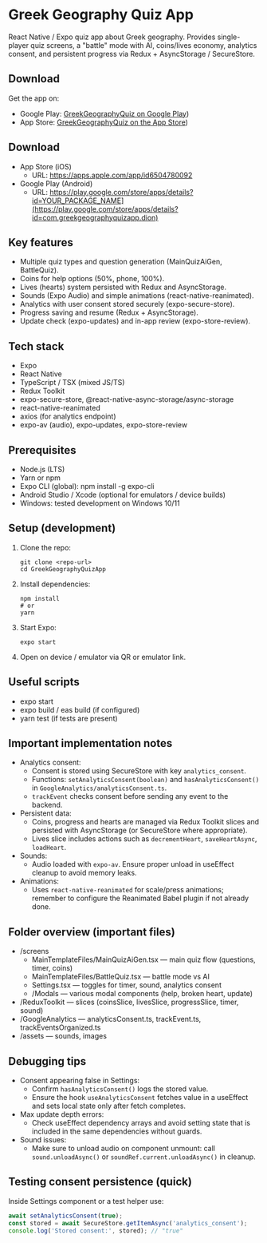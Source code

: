 # Greek Geography Quiz App

React Native / Expo quiz app about Greek geography. Provides single-player quiz screens, a "battle" mode with AI, coins/lives economy, analytics consent, and persistent progress via Redux + AsyncStorage / SecureStore.


## Download

Get the app on:

- Google Play: [GreekGeographyQuiz on Google Play](https://play.google.com/store/apps/details?id=com.greekgeographyquizapp.dion))
- App Store: [GreekGeographyQuiz on the App Store](https://apps.apple.com/app/id6504780092))

## Download

- App Store (iOS)
  - URL: https://apps.apple.com/app/id6504780092
- Google Play (Android)
  - URL: https://play.google.com/store/apps/details?id=YOUR_PACKAGE_NAME](https://play.google.com/store/apps/details?id=com.greekgeographyquizapp.dion)

## Key features
- Multiple quiz types and question generation (MainQuizAiGen, BattleQuiz).
- Coins for help options (50%, phone, 100%).
- Lives (hearts) system persisted with Redux and AsyncStorage.
- Sounds (Expo Audio) and simple animations (react-native-reanimated).
- Analytics with user consent stored securely (expo-secure-store).
- Progress saving and resume (Redux + AsyncStorage).
- Update check (expo-updates) and in-app review (expo-store-review).

## Tech stack
- Expo
- React Native
- TypeScript / TSX (mixed JS/TS)
- Redux Toolkit
- expo-secure-store, @react-native-async-storage/async-storage
- react-native-reanimated
- axios (for analytics endpoint)
- expo-av (audio), expo-updates, expo-store-review

## Prerequisites
- Node.js (LTS)
- Yarn or npm
- Expo CLI (global): npm install -g expo-cli
- Android Studio / Xcode (optional for emulators / device builds)
- Windows: tested development on Windows 10/11

## Setup (development)
1. Clone the repo:
   ```
   git clone <repo-url>
   cd GreekGeographyQuizApp
   ```
2. Install dependencies:
   ```
   npm install
   # or
   yarn
   ```
3. Start Expo:
   ```
   expo start
   ```
4. Open on device / emulator via QR or emulator link.

## Useful scripts
- expo start
- expo build / eas build (if configured)
- yarn test (if tests are present)

## Important implementation notes
- Analytics consent:
  - Consent is stored using SecureStore with key `analytics_consent`.
  - Functions: `setAnalyticsConsent(boolean)` and `hasAnalyticsConsent()` in `GoogleAnalytics/analyticsConsent.ts`.
  - `trackEvent` checks consent before sending any event to the backend.
- Persistent data:
  - Coins, progress and hearts are managed via Redux Toolkit slices and persisted with AsyncStorage (or SecureStore where appropriate).
  - Lives slice includes actions such as `decrementHeart`, `saveHeartAsync`, `loadHeart`.
- Sounds:
  - Audio loaded with `expo-av`. Ensure proper unload in useEffect cleanup to avoid memory leaks.
- Animations:
  - Uses `react-native-reanimated` for scale/press animations; remember to configure the Reanimated Babel plugin if not already done.

## Folder overview (important files)
- /screens
  - MainTemplateFiles/MainQuizAiGen.tsx — main quiz flow (questions, timer, coins)
  - MainTemplateFiles/BattleQuiz.tsx — battle mode vs AI
  - Settings.tsx — toggles for timer, sound, analytics consent
  - /Modals — various modal components (help, broken heart, update)
- /ReduxToolkit — slices (coinsSlice, livesSlice, progressSlice, timer, sound)
- /GoogleAnalytics — analyticsConsent.ts, trackEvent.ts, trackEventsOrganized.ts
- /assets — sounds, images

## Debugging tips
- Consent appearing false in Settings:
  - Confirm `hasAnalyticsConsent()` logs the stored value.
  - Ensure the hook `useAnalyticsConsent` fetches value in a useEffect and sets local state only after fetch completes.
- Max update depth errors:
  - Check useEffect dependency arrays and avoid setting state that is included in the same dependencies without guards.
- Sound issues:
  - Make sure to unload audio on component unmount: call `sound.unloadAsync()` or `soundRef.current.unloadAsync()` in cleanup.

## Testing consent persistence (quick)
Inside Settings component or a test helper use:
```ts
await setAnalyticsConsent(true);
const stored = await SecureStore.getItemAsync('analytics_consent');
console.log('Stored consent:', stored); // "true"
```


